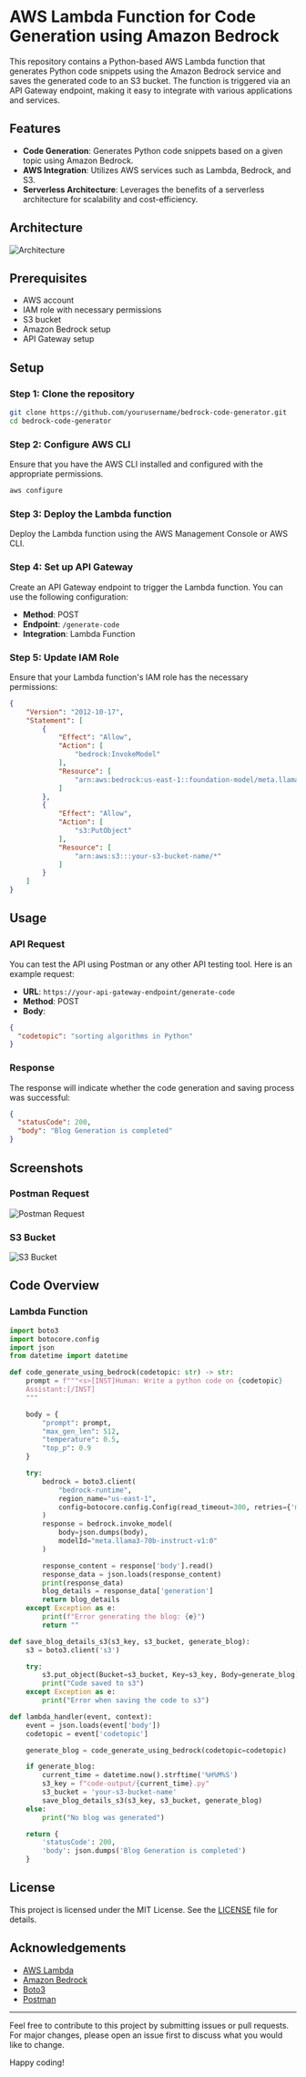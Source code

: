 

# AWS Lambda Function for Code Generation using Amazon Bedrock

This repository contains a Python-based AWS Lambda function that generates Python code snippets using the Amazon Bedrock service and saves the generated code to an S3 bucket. The function is triggered via an API Gateway endpoint, making it easy to integrate with various applications and services.

## Features

- **Code Generation**: Generates Python code snippets based on a given topic using Amazon Bedrock.
- **AWS Integration**: Utilizes AWS services such as Lambda, Bedrock, and S3.
- **Serverless Architecture**: Leverages the benefits of a serverless architecture for scalability and cost-efficiency.

## Architecture

![Architecture](images/arch.png)

## Prerequisites

- AWS account
- IAM role with necessary permissions
- S3 bucket
- Amazon Bedrock setup
- API Gateway setup

## Setup

### Step 1: Clone the repository

```bash
git clone https://github.com/yourusername/bedrock-code-generator.git
cd bedrock-code-generator
```

### Step 2: Configure AWS CLI

Ensure that you have the AWS CLI installed and configured with the appropriate permissions.

```bash
aws configure
```

### Step 3: Deploy the Lambda function

Deploy the Lambda function using the AWS Management Console or AWS CLI.

### Step 4: Set up API Gateway

Create an API Gateway endpoint to trigger the Lambda function. You can use the following configuration:

- **Method**: POST
- **Endpoint**: `/generate-code`
- **Integration**: Lambda Function

### Step 5: Update IAM Role

Ensure that your Lambda function's IAM role has the necessary permissions:

```json
{
    "Version": "2012-10-17",
    "Statement": [
        {
            "Effect": "Allow",
            "Action": [
                "bedrock:InvokeModel"
            ],
            "Resource": [
                "arn:aws:bedrock:us-east-1::foundation-model/meta.llama3-70b-instruct-v1:0"
            ]
        },
        {
            "Effect": "Allow",
            "Action": [
                "s3:PutObject"
            ],
            "Resource": [
                "arn:aws:s3:::your-s3-bucket-name/*"
            ]
        }
    ]
}
```

## Usage

### API Request

You can test the API using Postman or any other API testing tool. Here is an example request:

- **URL**: `https://your-api-gateway-endpoint/generate-code`
- **Method**: POST
- **Body**:

```json
{
  "codetopic": "sorting algorithms in Python"
}
```

### Response

The response will indicate whether the code generation and saving process was successful:

```json
{
  "statusCode": 200,
  "body": "Blog Generation is completed"
}
```

## Screenshots

### Postman Request

![Postman Request](images/postman.png)

### S3 Bucket

![S3 Bucket](images/s3.png)

## Code Overview

### Lambda Function

```python
import boto3
import botocore.config
import json
from datetime import datetime

def code_generate_using_bedrock(codetopic: str) -> str:
    prompt = f"""<s>[INST]Human: Write a python code on {codetopic}
    Assistant:[/INST]
    """

    body = {
        "prompt": prompt,
        "max_gen_len": 512,
        "temperature": 0.5,
        "top_p": 0.9
    }

    try:
        bedrock = boto3.client(
            "bedrock-runtime",
            region_name="us-east-1",
            config=botocore.config.Config(read_timeout=300, retries={'max_attempts': 3})
        )
        response = bedrock.invoke_model(
            body=json.dumps(body),
            modelId="meta.llama3-70b-instruct-v1:0"
        )

        response_content = response['body'].read()
        response_data = json.loads(response_content)
        print(response_data)
        blog_details = response_data['generation']
        return blog_details
    except Exception as e:
        print(f"Error generating the blog: {e}")
        return ""

def save_blog_details_s3(s3_key, s3_bucket, generate_blog):
    s3 = boto3.client('s3')

    try:
        s3.put_object(Bucket=s3_bucket, Key=s3_key, Body=generate_blog)
        print("Code saved to s3")
    except Exception as e:
        print("Error when saving the code to s3")

def lambda_handler(event, context):
    event = json.loads(event['body'])
    codetopic = event['codetopic']

    generate_blog = code_generate_using_bedrock(codetopic=codetopic)

    if generate_blog:
        current_time = datetime.now().strftime('%H%M%S')
        s3_key = f"code-output/{current_time}.py"
        s3_bucket = 'your-s3-bucket-name'
        save_blog_details_s3(s3_key, s3_bucket, generate_blog)
    else:
        print("No blog was generated")

    return {
        'statusCode': 200,
        'body': json.dumps('Blog Generation is completed')
    }
```

## License

This project is licensed under the MIT License. See the [LICENSE](LICENSE) file for details.

## Acknowledgements

- [AWS Lambda](https://aws.amazon.com/lambda/)
- [Amazon Bedrock](https://aws.amazon.com/bedrock/)
- [Boto3](https://boto3.amazonaws.com/v1/documentation/api/latest/index.html)
- [Postman](https://www.postman.com/)

---

Feel free to contribute to this project by submitting issues or pull requests. For major changes, please open an issue first to discuss what you would like to change.

Happy coding!
```
